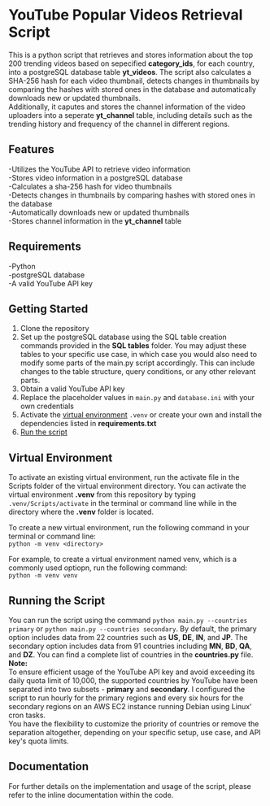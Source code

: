 # YouTube Popular Videos Retrieval Script
This is a python script that retrieves and stores information about the top 200 trending videos based on sepecified **category_ids**, for each country, into a postgreSQL database table **yt_videos**. The script also calculates a SHA-256 hash for each video thumbnail, detects changes in thumbnails by comparing the hashes with stored ones in the database and automatically downloads new or updated thumbnails. <br> Additionally, it caputes and stores the channel information of the video uploaders into a seperate **yt_channel** table, including details such as the trending history and frequency of the channel in different regions.  

## Features
-Utilizes the YouTube API to retrieve video information <br>
-Stores video information in a postgreSQL database <br>
-Calculates a sha-256 hash for video thumbnails <br>
-Detects changes in thumbnails by comparing hashes with stored ones in the database<br>
-Automatically downloads new or updated thumbnails<br>
-Stores channel information in the **yt_channel** table

## Requirements
-Python<br>
-postgreSQL database<br>
-A valid YouTube API key

## Getting Started
1. Clone the repository <br>
2. Set up the postgreSQL database using the SQL table creation commands provided in the **SQL tables** folder. You may adjust these tables to your specific use case, in which case you would also need to modify some parts of the main.py script accordingly. This can include changes to the table structure, query conditions, or any other relevant parts.<br>
3. Obtain a valid YouTube API key<br>
4. Replace the placeholder values in `main.py` and `database.ini` with your own credentials<br>
5. Activate the [virtual environment](#virtual-environment) `.venv` or create your own and install the dependencies listed in **requirements.txt**
6. [Run the script](#running-the-script)

## Virtual Environment 
To activate an existing virtual environment, run the activate file in the Scripts folder of the virtual environment directory. You can activate the virtual environment **.venv** from this repository by typing `.venv/Scripts/activate` in the terminal or command line while in the directory where the **.venv** folder is located.

To create a new virtual environment, run the following command in your terminal or command line: <br>
`python -m venv <directory>`

For example, to create a virtual environment named venv, which is a commonly used optiopn, run the following command: <br>
`python -m venv venv`

## Running the Script
You can run the script using the command `python main.py --countries primary` or `python main.py --countries secondary`. By default, the primary option includes data from 22 countries such as **US**, **DE**, **IN**, and **JP**. The secondary option includes data from 91 countries including **MN**, **BD**, **QA**, and **DZ**. You can find a complete list of countries in the **countries.py** file.
<br>
**Note:**<br>
To ensure efficient usage of the YouTube API key and avoid exceeding its daily quota limit of 10,000, the supported countries by YouTube have been separated into two subsets - **primary** and **secondary**. I configured the script to run hourly for the primary regions and every six hours for the secondary regions on an AWS EC2 instance running Debian using Linux' cron tasks. 
<br> You have the flexibility to customize the priority of countries or remove the separation altogether, depending on your specific setup, use case, and API key's quota limits.


## Documentation
For further details on the implementation and usage of the script, please refer to the inline documentation within the code.